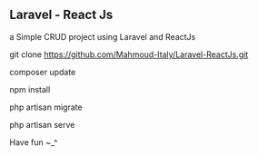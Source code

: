 ## Laravel - React Js

a Simple CRUD project using Laravel and ReactJs

git clone https://github.com/Mahmoud-Italy/Laravel-ReactJs.git

composer update

npm install

php artisan migrate

php artisan serve

Have fun ~_^

